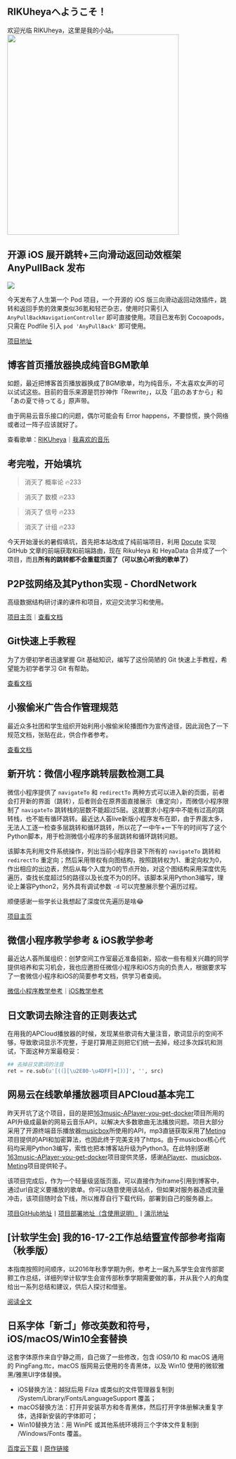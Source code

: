 ## RIKUheyaへようこそ！

欢迎光临 RIKUheya，这里是我的小站。
<img width="390" height="456" src="http://static.myseu.cn/2017-07-07-sizuru.png" class="moe">

## 开源 iOS 展开跳转+三向滑动返回动效框架 AnyPullBack 发布

![](https://ws3.sinaimg.cn/large/006tKfTcly1fhn4zss1lwj31kw0w0qt5.jpg)

今天发布了人生第一个 Pod 项目，一个开源的 iOS 版三向滑动返回动效插件，跳转和返回手势的效果类似36氪和轻芒杂志，使用时只需引入 `AnyPullBackNavigationController` 即可直接使用。项目已发布到 Cocoapods，只需在 Podfile 引入 `pod 'AnyPullBack'` 即可使用。

[项目地址](https://github.com/vhyme/AnyPullBack)

## 博客首页播放器换成纯音BGM歌单

如题，最近把博客首页播放器换成了BGM歌单，均为纯音乐，不太喜欢女声的可以试试这些。目前的音乐来源是罚抄神作「Rewrite」，以及「凪のあすから」和「あの夏で待ってる」原声带。

由于网易云音乐接口的问题，偶尔可能会有 Error happens，不要惊慌，换个网络或者过一阵子应该就好了。

查看歌单：[RIKUheya](http://music.163.com/playlist/582976667/18769885?userid=18769885)｜[我喜欢的音乐](http://music.163.com/playlist/16249817/18769885?userid=18769885)

## 考完啦，开始填坑

> 消灭了 概率论 🔥233

> 消灭了 数模 🔥233

> 消灭了 信号 🔥233

> 消灭了 计组 🔥233

今天开始漫长的暑假填坑，首先把本站改成了纯前端项目，利用 [Docute](https://docutejs.org) 实现 GitHub 文章的前端获取和前端路由，现在 RikuHeya 和 HeyaData 合并成了一个项目，而且**所有的跳转都不会重载页面了（可以放心听我的歌单了）**

## P2P弦网络及其Python实现 - ChordNetwork

高级数据结构研讨课的课件和项目，欢迎交流学习和使用。

[项目主页](https://github.com/vhyme/ChordNetwork)｜[查看文档](/技术文档/ChordNetwork)

## Git快速上手教程

为了方便初学者迅速掌握 Git 基础知识，编写了这份简陋的 Git 快速上手教程，希望能为初学者学习 Git 有帮助。

[查看文档](/技术文档/Git快速上手)

## 小猴偷米广告合作管理规范

最近众多社团和学生组织开始利用小猴偷米轮播图作为宣传途径，因此润色了一下规范文档，张贴在此，供合作者参考。

[查看文档](/技术文档/小猴偷米广告投放须知)

## 新开坑：微信小程序跳转层数检测工具

微信小程序提供了 `navigateTo` 和 `redirectTo` 两种方式可以进入新的页面，前者会打开新的界面（跳转），后者则会在原界面直接展示（重定向），而微信小程序限制了 `navigateTo` 跳转栈的层数不能超过5层。这就要求小程序中不能有过高的跳转栈，也不能有循环跳转。最近达人荟live新版小程序发布在即，由于界面太多，无法人工逐一检查多层跳转和循环跳转，所以花了一中午+一下午的时间写了这个Python脚本，用于检测微信小程序的多层跳转和循环跳转问题。

该脚本先利用文件系统操作，列出当前小程序目录下所有的 `navigateTo` 跳转和 `redirectTo` 重定向；然后采用带权有向图结构，按照跳转权为1、重定向权为0，作出相应的出边表，然后从每个入度为0的节点开始，对这个图结构采用深度优先遍历，查找长度超过5的路径以及长度不为0的环。该脚本采用Python3编写，理论上兼容Python2，另外具有调试参数 `-d` 可以完整展示整个遍历过程。

顺便感谢一些学长让我想起了深度优先遍历是啥😂

[项目主页](https://github.com/vhyme/WXANavigationTester)

## 微信小程序教学参考 & iOS教学参考

最近达人荟所属组织：创梦空间工作室最近准备招新，招收一些有相关兴趣的同学提供培养和实习机会，我也应邀担任微信小程序和iOS方向的负责人，根据要求写了一套微信小程序和iOS的简要参考文档，供学习者查阅。

[微信小程序教学参考](/技术文档/微信小程序教学参考)｜[iOS教学参考](/技术文档/iOS教学参考)

## 日文歌词去除注音的正则表达式

在用我的APCloud播放器的时候，发现某些歌词有大量注音，歌词显示的空间不够，导致歌词显示不完整，于是打算用正则把它们统一去掉，经过多次踩坑和测试，下面这种方案最稳妥：

```python
## 去掉日文歌词的注音
ret = re.sub(u'[(（][\u2E80-\u4DFF]+[)）]', '', src)
```

## 网易云在线歌单播放器项目APCloud基本完工

昨天开坑了这个项目，目的是把[163music-APlayer-you-get-docker](https://github.com/YUX-IO/163music-APlayer-you-get-docker)项目所用的API升级成最新的网易云音乐API，以解决大多数歌曲无法播放问题。项目大部分采用了开源终端音乐播放器[musicbox](https://github.com/darknessomi/musicbox)所使用的API，mp3直链获取采用了[Meting](https://github.com/metowolf/Meting)项目提供的API和加密算法，也因此终于完美支持了https。由于musicbox核心代码均采用Python3编写，索性也把本博客站升级为Python3。在此特别感谢[163music-APlayer-you-get-docker](https://github.com/YUX-IO/163music-APlayer-you-get-docker)项目提供灵感，感谢[APlayer](https://github.com/DIYgod/APlayer)、[musicbox](https://github.com/darknessomi/musicbox)、[Meting](https://github.com/metowolf/Meting)项目提供轮子。

该项目完成后，作为一个轻量级竖版页面，可以直接作为iframe引用到博客中，通过url自定义要播放的歌单。你可以随意使用该站点，但如果对服务器造成流量冲击，该项目随时会下线，所以推荐自行下载代码，部署到自己的服务器上。

[项目GitHub地址](https://github.com/vhyme/APCloud)丨[项目部署地址（含使用说明）](https://myseu.cn/apcloud/)丨[演示地址](https://myseu.cn/apcloud/16249817)

## [计软学生会] 我的16-17-2工作总结暨宣传部参考指南（秋季版）

本指南按照时间顺序，以2016年秋季学期为例，参考上一届九系学生会宣传部窦颢工作总结，详细列举计软学生会宣传部秋季学期需要做的事，并从我个人的角度给出一系列总结和建议，供后人探讨和借鉴。

[阅读全文](/宣传部/工作总结秋季版)

## 日系字体「新ゴ」修改英数和符号，iOS/macOS/Win10全套替换

这套字体原作来自宁静之雨，自己做了一些修改，包含 iOS9/10 和 macOS 通用的 PingFang.ttc，macOS 版网易云使用的冬青黑体，以及 Win10 使用的微软雅黑/雅黑UI字体替换。
- iOS替换方法：越狱后用 Filza 或类似的文件管理器复制到 /System/Library/Fonts/LanguageSupport 覆盖；
- macOS替换方法：打开并安装苹方和冬青黑体，然后打开字体册解决重复字体，选择新安装的字体即可；
- Win10替换方法：用 WinPE 或其他系统环境将三个字体文件复制到 /Windows/Fonts 覆盖。

[百度云下载](https://pan.baidu.com/share/link?shareid=826865158&uk=3408869611)丨[原作链接](http://bbs.themex.net/showthread.php?t=16904284)